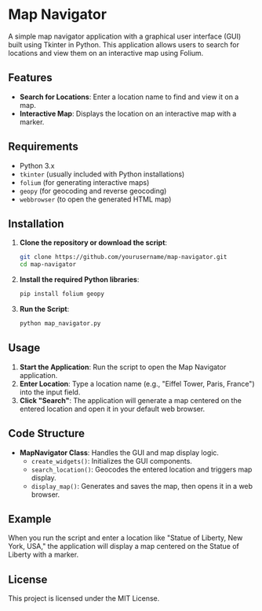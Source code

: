 # Map Navigator

A simple map navigator application with a graphical user interface (GUI) built using Tkinter in Python. This application allows users to search for locations and view them on an interactive map using Folium.

## Features

- **Search for Locations**: Enter a location name to find and view it on a map.
- **Interactive Map**: Displays the location on an interactive map with a marker.

## Requirements

- Python 3.x
- `tkinter` (usually included with Python installations)
- `folium` (for generating interactive maps)
- `geopy` (for geocoding and reverse geocoding)
- `webbrowser` (to open the generated HTML map)

## Installation

1. **Clone the repository or download the script**:
    ```bash
    git clone https://github.com/yourusername/map-navigator.git
    cd map-navigator
    ```

2. **Install the required Python libraries**:
    ```bash
    pip install folium geopy
    ```

3. **Run the Script**:
    ```bash
    python map_navigator.py
    ```

## Usage

1. **Start the Application**: Run the script to open the Map Navigator application.
2. **Enter Location**: Type a location name (e.g., "Eiffel Tower, Paris, France") into the input field.
3. **Click "Search"**: The application will generate a map centered on the entered location and open it in your default web browser.

## Code Structure

- **MapNavigator Class**: Handles the GUI and map display logic.
  - `create_widgets()`: Initializes the GUI components.
  - `search_location()`: Geocodes the entered location and triggers map display.
  - `display_map()`: Generates and saves the map, then opens it in a web browser.

## Example

When you run the script and enter a location like "Statue of Liberty, New York, USA," the application will display a map centered on the Statue of Liberty with a marker.

## License

This project is licensed under the MIT License.


